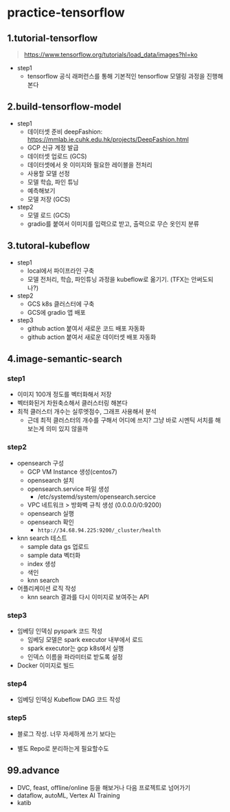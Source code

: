 # practice-tensorflow

## 1.tutorial-tensorflow
> https://www.tensorflow.org/tutorials/load_data/images?hl=ko

* step1 
    - tensorflow 공식 래퍼런스를 통해 기본적인 tensorflow 모델링 과정을 진행해본다

## 2.build-tensorflow-model

* step1
	- 데이터셋 준비 deepFashion: https://mmlab.ie.cuhk.edu.hk/projects/DeepFashion.html
	- GCP 신규 계정 발급
	- 데이터셋 업로드 (GCS)
	- 데이터셋에서 옷 이미지와 필요한 레이블을 전처리
	- 사용할 모델 선정
	- 모델 학습, 파인 튜닝
	- 예측해보기
	- 모델 저장 (GCS)
* step2
	- 모델 로드 (GCS)
	- gradio를 붙여서 이미지를 입력으로 받고, 출력으로 무슨 옷인지 분류

## 3.tutoral-kubeflow

* step1
	- local에서 파이프라인 구축
	- 모델 전처리, 학습, 파인튜닝 과정을 kubeflow로 옮기기. (TFX는 안써도되나?)
* step2
	- GCS k8s 클러스터에 구축
	- GCS에 gradio 앱 배포
* step3
	- github action 붙여서 새로운 코드 배포 자동화
	- github action 붙여서 새로운 데이터셋 배포 자동화

## 4.image-semantic-search

### step1
- 이미지 100개 정도를 벡터화해서 저장
- 벡터화된거 차원축소해서 클러스터링 해본다
- 최적 클러스터 개수는 실루엣점수, 그래프 사용해서 분석
	+ 근데 최적 클러스터의 개수를 구해서 어디에 쓰지? 그냥 바로 시멘틱 서치를 해보는게 의미 있지 않을까

### step2
* opensearch 구성
	* GCP VM Instance 생성(centos7)
	* opensearch 설치
	* opensearch.service 파일 생성
		- /etc/systemd/system/opensearch.sercice
	* VPC 네트워크 > 방화벽 규칙 생성 (0.0.0.0/0:9200)
	* opensearch 실행
	* opensearch 확인
		- `http://34.68.94.225:9200/_cluster/health`
* knn search 테스트
	- sample data gs 업로드
	- sample data 벡터화
	- index 생성
	- 색인
	- knn search
* 어플리케이션 로직 작성
	- knn search 결과를 다시 이미지로 보여주는 API

### step3
- 임베딩 인덱싱 pyspark 코드 작성
	+ 임베딩 모델은 spark executor 내부에서 로드
	+ spark executor는 gcp k8s에서 실행
	+ 인덱스 이름을 파라미터로 받도록 설정
- Docker 이미지로 빌드

### step4
* 임베딩 인덱싱 Kubeflow DAG 코드 작성

### step5
- 블로그 작성. 너무 자세하게 쓰기 보다는
* 별도 Repo로 분리하는게 필요할수도


## 99.advance

* DVC, feast, offline/online 등을 해보거나 다음 프로젝트로 넘어가기
* dataflow, autoML, Vertex AI Training
* katib
 
